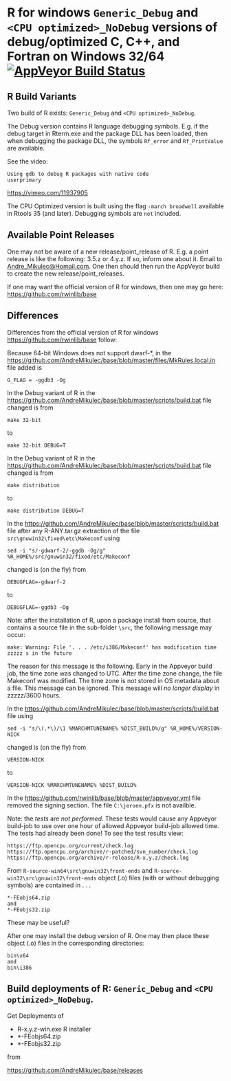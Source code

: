 

# R for windows `Generic_Debug` and `<CPU optimized>_NoDebug` versions of debug/optimized C, C++, and Fortran on Windows 32/64 [![AppVeyor Build Status](https://ci.appveyor.com/api/projects/status/github/AndreMikulec/base)](https://ci.appveyor.com/project/AndreMikulec/base)

## R Build Variants

Two build of R exists: `Generic_Debug` and `<CPU optimized>_NoDebug`.

The Debug version contains R language debugging symbols.  E.g. if the debug target in Rterm.exe and the package DLL has been loaded,
then when debugging the package DLL, the symbols `Rf_error` and `Rf_PrintValue` are available.

See the video:
```
Using gdb to debug R packages with native code
userprimary
```
https://vimeo.com/11937905

The CPU Optimized version is built using the flag `-march broadwell` available in Rtools 35 (and later).
Debugging symbols are `not` included.

## Available Point Releases

One may not be aware of a new release/point_release of R. E.g. a point release is like the  following: 3.5.z or 4.y.z.
If so, inform one about it. Email to Andre_Mikulec@Homail.com.
One then should then run the AppVeyor build to create the new release/point_releases.

If one may want the official version of R for windows, then one may go here: https://github.com/rwinlib/base

## Differences

Differences from the official version of R for windows https://github.com/rwinlib/base follow:

Because 64-bit Windows does not support dwarf-*, in the
https://github.com/AndreMikulec/base/blob/master/files/MkRules.local.in file
added is
```
G_FLAG = -ggdb3 -Og
```

In the Debug variant of R in the
https://github.com/AndreMikulec/base/blob/master/scripts/build.bat file
changed is from
```
make 32-bit
```
to
```
make 32-bit DEBUG=T
```

In the Debug variant of R in the
https://github.com/AndreMikulec/base/blob/master/scripts/build.bat file
changed is from
```
make distribution
```
to
```
make distribution DEBUG=T
```


In the
https://github.com/AndreMikulec/base/blob/master/scripts/build.bat file
after any R-ANY.tar.gz extraction of the file `src\gnuwin32\fixed\etc\Makeconf`
using
```
sed -i "s/-gdwarf-2/-ggdb -Og/g" %R_HOME%/src/gnuwin32/fixed/etc/Makeconf
```
changed is (on the fly) from
```
DEBUGFLAG=-gdwarf-2
```
to
```
DEBUGFLAG=-ggdb3 -Og
```
Note: after the installation of R, upon a package install from source,
that contains a source file in the sub-folder `\src`, the following message may occur:
```
make: Warning: File '. . . /etc/i386/Makeconf' has modification time zzzzz s in the future
```
The reason for this message is the following.  Early in the Appveyor build job, the time zone was changed to UTC.
After the time zone change, the file Makeconf was modified.  The time zone is not stored in OS metadata about a file.
This message can be ignored.  This message will *no longer display* in zzzzz/3600 hours.


In the
https://github.com/AndreMikulec/base/blob/master/scripts/build.bat file
using
```
sed -i "s/\(.*\)/\1 %MARCHMTUNENAME% %DIST_BUILD%/g" %R_HOME%/VERSION-NICK
```
changed is (on the fly)  from
```
VERSION-NICK
```
to
```
VERSION-NICK %MARCHMTUNENAME% %DIST_BUILD%
```


In the
https://github.com/rwinlib/base/blob/master/appveyor.yml file
removed the signing section. The file `C:\jeroen.pfx` is not availble.

Note: the *tests* are *not performed.*  These tests would cause any Appveyor build-job to use
over one hour of allowed Appveyor build-job allowed time.
The tests had already been done! To see the test results view:
```
https://ftp.opencpu.org/current/check.log
https://ftp.opencpu.org/archive/r-patched/svn_number/check.log
https://ftp.opencpu.org/archive/r-release/R-x.y.z/check.log
```


From `R-source-win64\src\gnuwin32\front-ends` and `R-source-win32\src\gnuwin32\front-ends` object (.o) files
(with or without debugging symbols) are contained in . . .
```
*-FEobjs64.zip
and
*-FEobjs32.zip
```
These may be useful?

After one may install the debug version of R.
One may then place these object (.o) files in the corresponding directories:
```
bin\x64
and
bin\i386
```

## Build deployments of R: `Generic_Debug` and `<CPU optimized>_NoDebug`.

Get Deployments of

 - R-x.y.z-win.exe R installer
 - *-FEobjs64.zip
 - *-FEobjs32.zip

from

https://github.com/AndreMikulec/base/releases
